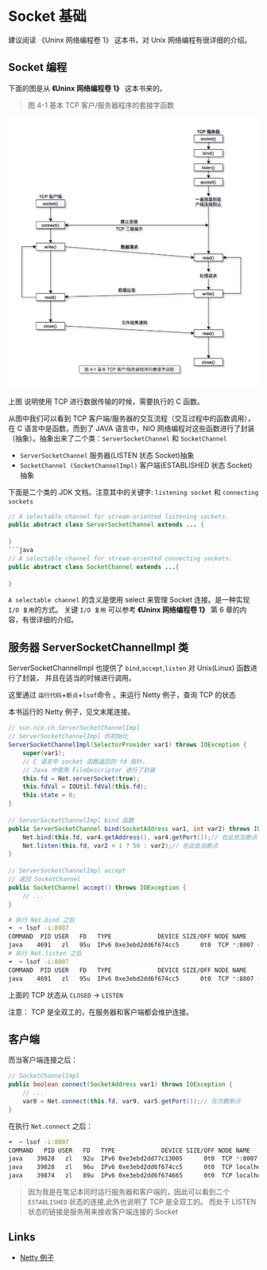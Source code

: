 # Socket 基础

建议阅读 《Uninx 网络编程卷 1》 这本书，对 Unix 网络编程有很详细的介绍。

## Socket 编程

下面的图是从 **《Uninx 网络编程卷 1》** 这本书来的。

> 图 4-1 基本 TCP 客户/服务器程序的套接字函数

![unix-network-1-4-1.png](images/unix-network-1-4-1.png)

上图 说明使用 TCP 进行数据传输的时候，需要执行的 C 函数。

从图中我们可以看到 TCP 客户端/服务器的交互流程（交互过程中的函数调用），在 C 语言中是函数，而到了
JAVA 语言中，NIO 网络编程对这些函数进行了封装（抽象）。抽象出来了二个类：`ServerSocketChannel` 和 `SocketChannel`

- `ServerSocketChannel` 服务器(LISTEN 状态 Socket)抽象
- `SocketChannel (SocketChannelImpl)` 客户端(ESTABLISHED 状态 Socket)抽象

下面是二个类的 JDK 文档。注意其中的关键字: `listening socket` 和 `connecting sockets`

````java
// A selectable channel for stream-oriented listening sockets.
public abstract class ServerSocketChannel extends ... {

}
```java
// A selectable channel for stream-oriented connecting sockets.
public abstract class SocketChannel extends ...{

}
````

`A selectable channel` 的含义是使用 select 来管理 Socket 连接。是一种实现 `I/O 复用`的方式。
关键 `I/O 复用` 可以参考 **《Uninx 网络编程卷 1》** 第 6 章的内容，有很详细的介绍。

## 服务器 ServerSocketChannelImpl 类

ServerSocketChannelImpl 也提供了 `bind`,`accept`,`listen` 对 Unix(Linux) 函数进行了封装，
并且在适当的时候进行调用。

这里通过 `运行代码`+`断点`+`lsof`命令 。来运行 Netty 例子，查询 TCP 的状态

本书运行的 Netty 例子，见文末尾连接。

```java
// sun.nio.ch.ServerSocketChannelImpl
// ServerSocketChannelImpl 的初始化
ServerSocketChannelImpl(SelectorProvider var1) throws IOException {
    super(var1);
    // C 语言中 socket 函数返回的 fd 指针，
    // Java 中使用 FileDescriptor 进行了封装
    this.fd = Net.serverSocket(true);
    this.fdVal = IOUtil.fdVal(this.fd);
    this.state = 0;
}

// ServerSocketChannelImpl bind 函数
public ServerSocketChannel bind(SocketAddress var1, int var2) throws IOException {
    Net.bind(this.fd, var4.getAddress(), var4.getPort());// 在此处加断点
    Net.listen(this.fd, var2 < 1 ? 50 : var2);// 在此处加断点
}

// ServerSocketChannelImpl accept
// 返回 SocketChannel
public SocketChannel accept() throws IOException {
    // ...
}
```

```sh
# 执行 Net.bind 之后
➜  ~ lsof -i:8007
COMMAND  PID USER   FD   TYPE             DEVICE SIZE/OFF NODE NAME
java    4691   zl   95u  IPv6 0xe3ebd2dd6f674cc5      0t0  TCP *:8007 (CLOSED)
# 执行 Net.listen 之后
➜  ~ lsof -i:8007
COMMAND  PID USER   FD   TYPE             DEVICE SIZE/OFF NODE NAME
java    4691   zl   95u  IPv6 0xe3ebd2dd6f674cc5      0t0  TCP *:8007 (LISTEN)
```

上面的 TCP 状态从 `CLOSED` -> `LISTEN`

注意： TCP 是全双工的，在服务器和客户端都会维护连接。

## 客户端

而当客户端连接之后：

```java
// SocketChannelImpl
public boolean connect(SocketAddress var1) throws IOException {
    // ...
    var8 = Net.connect(this.fd, var9, var5.getPort());// 在次数断点
}
```

在执行 `Net.connect` 之后：

```sh
➜  ~ lsof -i:8007
COMMAND   PID USER   FD   TYPE             DEVICE SIZE/OFF NODE NAME
java    39828   zl   92u  IPv6 0xe3ebd2dd77c13005      0t0  TCP *:8007 (LISTEN)
java    39828   zl   96u  IPv6 0xe3ebd2dd6f674cc5      0t0  TCP localhost:8007->localhost:57500 (ESTABLISHED)
java    39874   zl   89u  IPv6 0xe3ebd2dd6f674665      0t0  TCP localhost:57500->localhost:8007 (ESTABLISHED)
```

> 因为我是在笔记本同时运行服务器和客户端的，因此可以看到二个 `ESTABLISHED` 状态的连接,此外也说明了 TCP 是全双工的。
> 而处于 LISTEN 状态的链接是服务用来接收客户端连接的 Socket

## Links

- [Netty 例子](https://github.com/netty/netty/tree/4.1/example/src/main/java/io/netty/example/echo)
